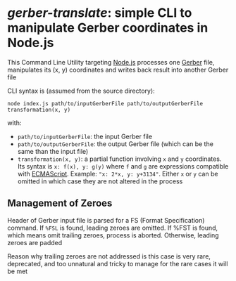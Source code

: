 # *gerber-translate*: simple CLI to manipulate Gerber coordinates in Node.js

This Command Line Utility targeting [Node.js](https://nodejs.org) processes one [Gerber](https://en.wikipedia.org/wiki/Gerber_format) file, manipulates its (x, y) coordinates and writes back result into another Gerber file

CLI syntax is (assumed from the source directory):

`node index.js path/to/inputGerberFile path/to/outputGerberFile transformation(x, y)`

with:

- `path/to/inputGerberFile`: the input Gerber file
- `path/to/outputGerberFile`: the output Gerber file (which can be the same than the input file)
- `transformation(x, y)`: a partial function involving `x` and `y` coordinates. Its syntax is `x: f(x), y: g(y)` where `f` and `g` are expressions compatible with [ECMAScript](https://en.wikipedia.org/wiki/ECMAScript).  Example: `"x: 2*x, y: y+3134"`. Either `x` or `y` can be omitted in which case they are not altered in the process

## Management of Zeroes

Header of Gerber input file is parsed for a FS (Format Specification) command. If `%FSL` is found, leading zeroes are omitted. If %FST is found, which means omit trailing zeroes, process is aborted. Otherwise, leading zeroes are padded

Reason why trailing zeroes are not addressed is this case is very rare, deprecated, and too unnatural and tricky to manage for the rare cases it will be met